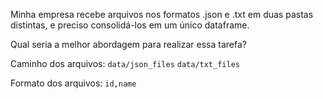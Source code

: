 Minha empresa recebe arquivos nos formatos .json e .txt em duas pastas distintas,
e preciso consolidá-los em um único dataframe.

Qual seria a melhor abordagem para realizar essa tarefa?

Caminho dos arquivos:
`data/json_files`
`data/txt_files`

Formato dos arquivos:
`id,name`
